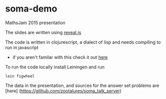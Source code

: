 # soma-demo

MathsJam 2015 presentation

The slides are written using [reveal.js](http://lab.hakim.se/reveal-js/#/)

The code is written in clojurescript, a dialect of lisp and needs compiling to run in javascript
- if you aren't familar with  this check it out [here](https://github.com/clojure/clojurescript/wiki/Quick-Start)

To run the code locally install Leiningen and run

    lein figwheel

The data in the presentation, and sources for the answer set problems are  [here] (https://github.com/zootalures/soma_talk_server)





